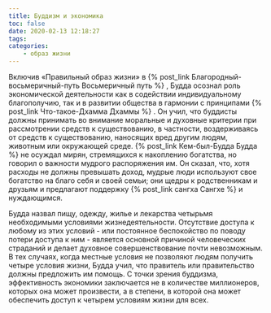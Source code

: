 ```yaml
---
title: Буддизм и экономика
toc: false
date: 2020-02-13 12:18:27
tags:
categories:
	- образ жизни
---
```


Включив «Правильный образ жизни» в  {% post_link Благородный-восьмеричный-путь Восьмеричный путь %} , Будда осознал роль экономической деятельности как в содействии индивидуальному благополучию, так и в развитии общества в гармонии с принципами  {% post_link Что-такое-Дхамма Дхаммы %}  . Он учил, что буддисты должны принимать во внимание моральные и духовные критерии при рассмотрении средств к существованию, в частности, воздерживаясь от средств к существованию, наносящих вред другим людям, животным или окружающей среде. <!--more--> 
 {% post_link Кем-был-Будда Будда %} не осуждал мирян, стремящихся к накоплению богатства, но говорил о важности мудрого распоряжения им. Он сказал, что, хотя расходы не должны превышать доход, мудрые люди используют свое богатство на благо себя и своей семьи; они щедры к родственникам и друзьям и предлагают поддержку {% post_link сангха Сангхе %} и нуждающимся. 
 
Будда назвал пищу, одежду, жилье и лекарства четырьмя необходимыми условиями жизнедеятельности. Отсутствие доступа к любому из этих условий - или постоянное беспокойство по поводу потери доступа к ним - является основной причиной человеческих страданий и делает духовное совершенствование почти невозможным. В тех случаях, когда местные условия не позволяют людям получить четыре условия жизни, Будда учил, что правитель или правительство должны предложить им помощь. С точки зрения буддизма, эффективность экономики заключается не в количестве миллионеров, которых она может произвести, а в степени, в которой она может обеспечить доступ к четырем условиям жизни для всех.
